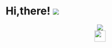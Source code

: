 # Hi,there! <img src="https://https://media.giphy.com/media/iDaCeaKrHhUI1I8e2b/giphy.gif" />
<div id="header" align="center">
  <img src="https://media.giphy.com/media/WOTtToQqAArtvgBggf/giphy.gif" />
</div>
<div align="center">
    <img src="" width="30px"/>
 </div>
